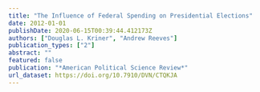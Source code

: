 ```yaml
---
title: "The Influence of Federal Spending on Presidential Elections"
date: 2012-01-01
publishDate: 2020-06-15T00:39:44.412173Z
authors: ["Douglas L. Kriner", "Andrew Reeves"]
publication_types: ["2"]
abstract: ""
featured: false
publication: "*American Political Science Review*"
url_dataset: https://doi.org/10.7910/DVN/CTQKJA
---
```



